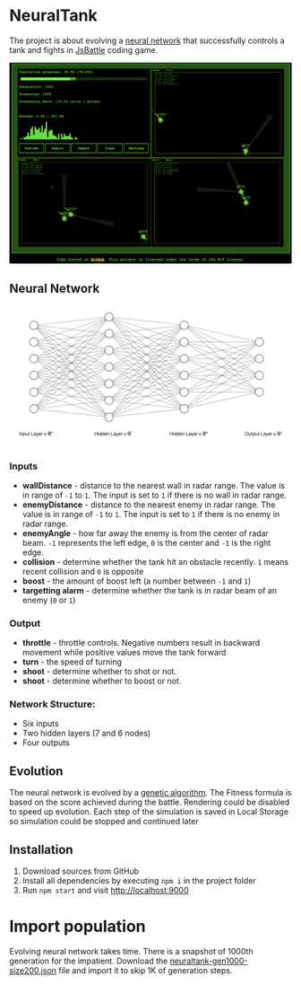 # NeuralTank
The project is about evolving a [neural network](https://en.wikipedia.org/wiki/Neural_network) that successfully controls a tank and fights in [JsBattle](https://jsbattle.jmrlab.com) coding game.

![Screenshot](./screenshot.png)

## Neural Network

![Network Structure](./nn.png)

### Inputs
- **wallDistance** - distance to the nearest wall in radar range. The value is in range of `-1` to `1`. The input is set to `1` if there is no wall in radar range.
- **enemyDistance** - distance to the nearest enemy in radar range. The value is in range of `-1` to `1`. The input is set to `1` if there is no enemy in radar range.
- **enemyAngle** - how far away the enemy is from the center of radar beam. `-1` represents the left edge, `0` is the center and `-1` is the right edge.
- **collision** - determine whether the tank hit an obstacle recently. `1` means recent collision and `0` is opposite
- **boost** - the amount of boost left (a number between `-1` and `1`)
- **targetting alarm** - determine whether the tank is in radar beam of an enemy (`0` or `1`)

### Output
- **throttle** - throttle controls. Negative numbers result in backward movement while positive values move the tank forward
- **turn** - the speed of turning
- **shoot** - determine whether to shot or not.
- **shoot** - determine whether to boost or not.

### Network Structure:
- Six inputs
- Two hidden layers (7 and 6 nodes)
- Four outputs

## Evolution
The neural network is evolved by a [genetic algorithm](https://en.wikipedia.org/wiki/Genetic_algorithm). The Fitness formula is based on the score achieved during the battle. Rendering could be disabled to speed up evolution. Each step of the simulation is saved in Local Storage so simulation could be stopped and continued later

## Installation
1. Download sources from GitHub
2. Install all dependencies by executing `npm i` in the project folder
3. Run `npm start` and visit [http://localhost:9000](http://localhost:9000)

# Import population
Evolving neural network takes time. There is a snapshot of 1000th generation for the impatient. Download the [neuraltank-gen1000-size200.json](neuraltank-gen1000-size200.json) file and import it to skip 1K of generation steps.
